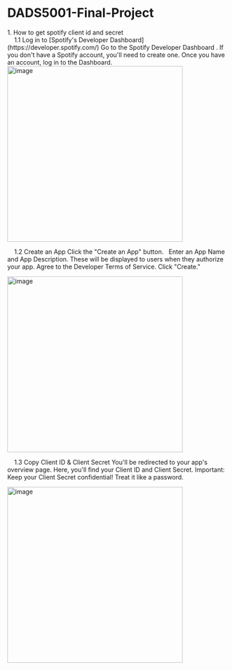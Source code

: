 # DADS5001-Final-Project

<p>1. How to get spotify client id and secret<br>
&nbsp;&nbsp;&nbsp;&nbsp;1.1 Log in to [Spotify's Developer Dashboard](https://developer.spotify.com/)
Go to the Spotify Developer Dashboard .
If you don't have a Spotify account, you'll need to create one.
Once you have an account, log in to the Dashboard.

<img src="https://github.com/user-attachments/assets/22abcdc7-4f82-4055-8cde-56913492cc5e" alt="image" width="400">


&nbsp;&nbsp;&nbsp;&nbsp;1.2 Create an App
Click the "Create an App" button.   
Enter an App Name and App Description. These will be displayed to users when they authorize your app.
Agree to the Developer Terms of Service.
Click "Create."

<img src="https://github.com/user-attachments/assets/87025885-69e8-452d-b477-7760d16260bf" alt="image" width="400">

&nbsp;&nbsp;&nbsp;&nbsp;1.3 Copy Client ID & Client Secret
You'll be redirected to your app's overview page.
Here, you'll find your Client ID and Client Secret.
Important: Keep your Client Secret confidential! Treat it like a password.

<img src="https://github.com/user-attachments/assets/f4c24fe7-d3d2-45cf-b761-b234804dd9c8" alt="image" width="400"></p>

